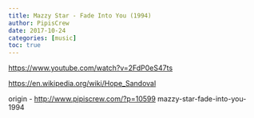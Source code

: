 ```yaml
---
title: Mazzy Star - Fade Into You (1994)
author: PipisCrew
date: 2017-10-24
categories: [music]
toc: true
---
```


https://www.youtube.com/watch?v=2FdP0eS47ts

https://en.wikipedia.org/wiki/Hope_Sandoval

origin - http://www.pipiscrew.com/?p=10599 mazzy-star-fade-into-you-1994